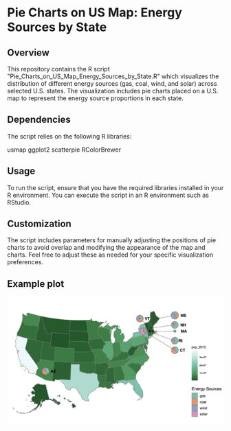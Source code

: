 # Pie Charts on US Map: Energy Sources by State
## Overview
This repository contains the R script "Pie_Charts_on_US_Map_Energy_Sources_by_State.R" which visualizes the distribution of different energy sources (gas, coal, wind, and solar) across selected U.S. states. The visualization includes pie charts placed on a U.S. map to represent the energy source proportions in each state.

## Dependencies
The script relies on the following R libraries:

usmap
ggplot2
scatterpie
RColorBrewer

## Usage
To run the script, ensure that you have the required libraries installed in your R environment. You can execute the script in an R environment such as RStudio.

## Customization
The script includes parameters for manually adjusting the positions of pie charts to avoid overlap and modifying the appearance of the map and charts. Feel free to adjust these as needed for your specific visualization preferences.

## Example plot
<img src="https://github.com/shirleyxueli41/Visualization/blob/main/PIE_CHARTS_US_MAP/Pie_Charts_on_US_Map_Energy_Sources_by_State.png">    


